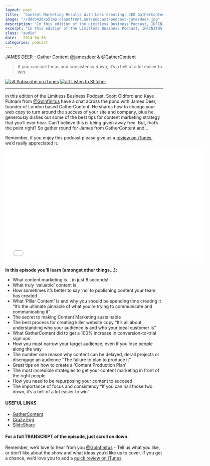 ```yaml
---
layout: post
title:  "Content Marketing Results With Less Creating: CEO GatherContent James Deer"
image: "//dddb43dxo5lmp.cloudfront.net/podcast/podcast-jamesdeer.jpg"
description: "In this edition of the Limitless Business Podcast, INFINITUS have a chat across the pond with James Deer, founder of London based GatherContent. He shares how to change your web copy to turn around the success of your site and company, plus he generously dishes out some of the best tips for content marketing strategy that you’ll ever hear. Can’t believe this is being given away free. But, that’s the point right? So gather round for James from GatherContent and…" 
excerpt: "In this edition of the Limitless Business Podcast, INFINITUS have a chat across the pond with James Deer, founder of London based GatherContent."
class: "audio"
date:   2014-04-30
categories: podcast
---
```


JAMES DEER - Gather Content [@jamesdeer](http://twitter.com/jamesdeer) & [@GatherContent](http://twitter.com/gathercontent)

>If you can nail focus and consistency down, it’s a hell of a lot easier to win.

[![alt Subscribe on iTunes](//dddb43dxo5lmp.cloudfront.net/podcast/Subscribe_on_iTunes_Badge_US-UK_110x40_0824.png "Subscribe on iTunes")](https://itunes.apple.com/us/podcast/content-marketing-results/id873320660?i=309694904&mt=2)
[![alt Listen to Stitcher](//cloudfront.assets.stitcher.com/promo.assets/stitcher-banner-120x90.jpg "Listen to Stitcher")](http://www.stitcher.com/s?eid=33754130&refid=stpr)

*****

In this edition of the Limitless Business Podcast, Scott Oldford and Kaye Putnam from [@GoInfinitus](http://twitter.com/goinfinitus) have a chat across the pond with James Deer, founder of London based GatherContent. He shares how to change your web copy to turn around the success of your site and company, plus he generously dishes out some of the best tips for content marketing strategy that you’ll ever hear. Can’t believe this is being given away free. But, that’s the point right? So gather round for James from GatherContent and…

Remember, if you enjoy this podcast please give us a [review on iTunes](https://itunes.apple.com/us/podcast/limitless-business-podcast/id873320660?mt=2), we’d really appreciated it.

<iframe style="border: none" src="//html5-player.libsyn.com/embed/episode/id/2814524/height/360/width/640/theme/standard/direction/no/autoplay/no/autonext/no/thumbnail/yes/preload/no/no_addthis/no/" height="360" width="640" scrolling="no"  allowfullscreen webkitallowfullscreen mozallowfullscreen oallowfullscreen msallowfullscreen></iframe>


**In this episode you’ll learn (amongst other things…):**
  
- What content marketing is… in just 8 seconds!
- What truly ‘valuable’ content is
- How sometimes it’s better to say ‘no’ to  publishing content your team has created
- What ‘Pillar Content’ is and why you should be spending time creating it “It’s the ultimate pinnacle of what you’re trying to communicate and communicating it”
- The secret to making Content Marketing sustainable
- The best process for creating killer website copy “It’s all about understanding who your audience is and who your ideal customer is”
- What GatherContent did to get a 100% increase in conversion-to-trial sign ups
- How you must narrow your target audience, even if you lose people along the way
- The number one reason why content can be delayed, derail projects or disengage an audience “The failure to plan to produce it”
- Great tips on how to create a ‘Content Production Plan’
- The most incredible strategies to get your content marketing in front of the right people
- How you need to be repurposing your content to succeed
- The importance of  focus and consistency “If you can nail those two down, it’s a hell of a lot easier to win”



#### USEFUL LINKS
- [GatherContent](http://www.gathercontent.com/)
- [Crazy Egg](http://www.crazyegg.com)
- [SlideShare](http://www.slideshare.net)
 
#### For a full TRANSCRIPT of the episode, just scroll on down.
 
Remember, we’d love to hear from you [@GoInfinitus](http://twitter.com/goinfinitus) - Tell us what you like, or don’t like about the show and what ideas you’d like us to cover. If you get a chance, we’d love you to add a [quick review on iTunes](https://itunes.apple.com/us/podcast/limitless-business-podcast/id873320660?mt=2).